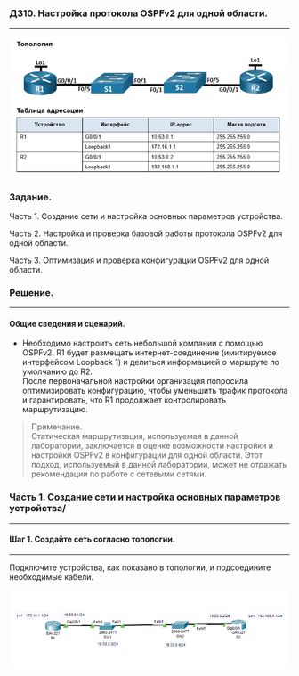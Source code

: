 ### ДЗ10. Настройка протокола OSPFv2 для одной области.
-----------

![](Топология_10.PNG)

### Задание.

Часть 1. Создание сети и настройка основных параметров устройства.

Часть 2. Настройка и проверка базовой работы протокола  OSPFv2 для одной области.

Часть 3. Оптимизация и проверка конфигурации OSPFv2 для одной области.

### Решение.
------

#### Общие сведения и сценарий.

* Необходимо настроить сеть небольшой компании с помощью OSPFv2. R1 будет размещать интернет-соединение (имитируемое интерфейсом Loopback 1) и делиться информацией о маршруте по умолчанию до  R2.  
После первоначальной настройки организация попросила оптимизировать конфигурацию, чтобы уменьшить трафик протокола и гарантировать, что R1 продолжает контролировать маршрутизацию.

> Примечание.  
Статическая маршрутизация, используемая в данной лаборатории, заключается в оценке возможности настройки и настройки OSPFv2 в конфигурации для одной области. Этот подход, используемый в данной лаборатории, может не отражать рекомендации по работе с сетевыми сетями. 

### Часть 1. Создание сети и настройка основных параметров устройства/

-----
#### Шаг 1. Создайте сеть согласно топологии.

-----

Подключите устройства, как показано в топологии, и подсоедините необходимые кабели.

![](Топология_10_1.PNG)







